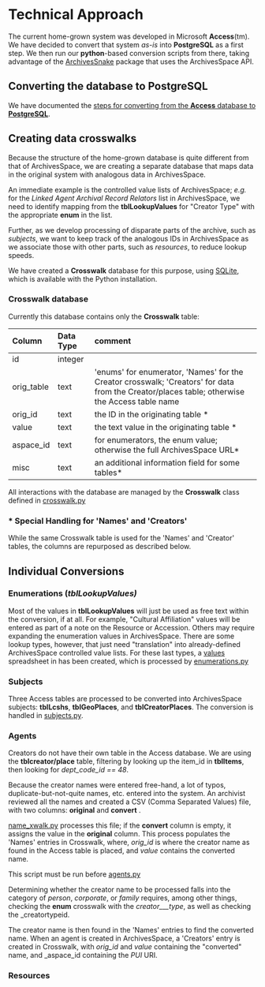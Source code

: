 ﻿
# Technical Approach

The current home-grown system was developed in Microsoft **Access**(tm).  We have decided to convert that system _as-is_ into **PostgreSQL** as a first step.   We then run our **python**-based conversion scripts from there,  taking advantage of the [ArchivesSnake](https://github.com/archivesspace-labs/ArchivesSnake/) package that uses the ArchivesSpace API.

## Converting the database to PostgreSQL

We have documented the  [steps for converting from the **Access** database to **PostgreSQL**](db_conversion.md).


## Creating data crosswalks

Because the structure of the home-grown database is quite different from that of ArchivesSpace, we are creating a separate database that maps data in the original system with analogous data in ArchivesSpace.

An immediate example is the controlled value lists of ArchivesSpace; _e.g._ for the _Linked Agent Archival Record Relators_ list in ArchivesSpace, we need to identify mapping from the **tblLookupValues** for "Creator Type" with the appropriate **enum** in the list.

Further, as we develop processing of disparate parts of the archive, such as _subjects_, we want to keep track of the analogous IDs in ArchivesSpace as we associate those with other parts, such as _resources_, to reduce lookup speeds.

We have created a **Crosswalk** database for this purpose, using [SQLite](https://www.sqlite.org/index.html), which is available with the Python installation.

### Crosswalk database

Currently this database contains only the **Crosswalk** table:

|  Column | Data Type | comment |
| :--------- | :---------- | :---------- |
| id | integer | |
| orig_table | text | 'enums' for enumerator, 'Names' for the Creator crosswalk; 'Creators' for data from the Creator/places table; otherwise the Access table name |
| orig_id | text | the ID in the originating table * |
| value | text | the text value in the originating table * |
| aspace_id | text | for enumerators, the enum value; otherwise the full ArchivesSpace URL* |
| misc | text | an additional information field for some tables* |

All interactions with the database are managed by the  **Crosswalk** class defined in [crosswalk.py](../src/archivesspace_jsonmodel_converter/crosswalker.py)

### * Special Handling for 'Names' and 'Creators'

While the same Crosswalk table is used for the 'Names' and 'Creator' tables, the columns are repurposed as described below.

## Individual Conversions

### Enumerations (_tblLookupValues)_

Most of the values in  **tblLookupValues** will just be used as free text within the conversion, if at all.  For example, "Cultural Affiliation" values will be entered as part of a note on the Resource or Accession.  Others may require expanding the enumeration values in ArchivesSpace. There are some lookup types, however, that just need "translation" into already-defined ArchivesSpace controlled value lists.  For these last types, a [values](../values2enums.csv) spreadsheet in has been created, which is processed by [enumerations.py](../src/archivesspace_jsonmodel_converter/enumerations.py)

### Subjects

Three Access tables are processed to be converted into ArchivesSpace subjects: **tblLcshs**, **tblGeoPlaces**, and **tblCreatorPlaces**.  The conversion is handled in 
[subjects.py](../src/archivesspace_jsonmodel_converter/subjects.py).

### Agents

Creators do not have their own table in the Access database.  We are using the **tblcreator/place** table, filtering by looking up the item_id in **tblItems**, then looking for _dept_code_id == 48_.

Because the creator names were entered free-hand, a lot of typos, duplicate-but-not-quite names, etc. entered into the system.  An archivist reviewed all the names and created a CSV (Comma Separated Values) file, with two columns: **original** and **convert** . 

[name_xwalk.py](../src/archivesspace_jsonmodel_converter/name_xwalk.py) processes this file; if the **convert** column is empty, it assigns the value in the **original** column.  This process populates the 'Names' entries in Crosswalk, where, _orig_id_ is where  the creator name as found in the Access table is placed, and _value_ contains the converted name.

This script must be run before [agents.py](../src/archivesspace_jsonmodel_converter/agents.py)

Determining whether the creator name to be processed falls into the category of _person_, _corporate_, or _family_ requires, among other things, checking the **enum** crosswalk with the _creator___type_, as well as checking the _creatortypeid.

The creator name is then found in the 'Names' entries to find the converted name.  When an agent is created in ArchivesSpace, a 'Creators' entry is created in Crosswalk, with _orig_id_ and _value_ containing the "converted" name, and _aspace_id containing the *PUI* URI.


### Resources
































